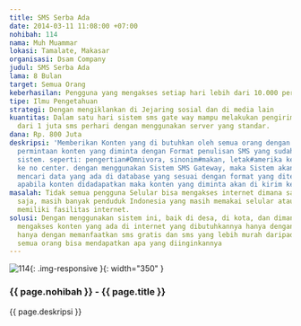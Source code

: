 ```yaml
---
title: SMS Serba Ada
date: 2014-03-11 11:08:00 +07:00
nohibah: 114
nama: Muh Muammar
lokasi: Tamalate, Makasar
organisasi: Dsam Company
judul: SMS Serba Ada
lama: 8 Bulan
target: Semua Orang
keberhasilan: Pengguna yang mengakses setiap hari lebih dari 10.000 per hari
tipe: Ilmu Pengetahuan
strategi: Dengan mengiklankan di Jejaring sosial dan di media lain
kuantitas: Dalam satu hari sistem sms gate way mampu melakukan pengiriman sms lebih
  dari 1 juta sms perhari dengan menggunakan server yang standar.
dana: Rp. 800 Juta
deskripsi: 'Memberikan Konten yang di butuhkan oleh semua orang dengan cara mengirim
  permintaan konten yang diminta dengan Format penulisan SMS yang sudah diatur oleh
  sistem. seperti: pengertian#Omnivora, sinonim#makan, letak#amerika kemudian dikirim
  ke no center. dengan menggunakan Sistem SMS Gateway, maka Sistem akan otomotatis
  mencari data yang ada di database yang sesuai dengan format yang diterima nya, dan
  apabila konten didadapatkan maka konten yang diminta akan di kirim ke pengirim.'
masalah: Tidak semua pengguna Selular bisa mengakses internet dimana saja dan kapan
  saja, masih banyak penduduk Indonesia yang masih memakai selular atau hp yang belum
  memiliki fasilitas internet.
solusi: Dengan menggunakan sistem ini, baik di desa, di kota, dan dimana saja bisa
  mengakses konten yang ada di internet yang dibutuhkannya hanya dengan media sms.
  hanya dengan memanfaatkan sms gratis dan sms yang lebih murah daripada harga data
  semua orang bisa mendapatkan apa yang diinginkannya
---
```


![114](/static/img/hibahcms/114.png){: .img-responsive }{: width="350" }

### {{ page.nohibah }} - {{ page.title }}

{{ page.deskripsi }}
